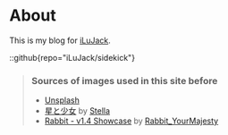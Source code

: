 # About
This is my blog for [iLuJack](https://github.com/iLuJack).

::github{repo="iLuJack/sidekick"}

> ### Sources of images used in this site before
> - [Unsplash](https://unsplash.com/)
> - [星と少女](https://www.pixiv.net/artworks/108916539) by [Stella](https://www.pixiv.net/users/93273965)
> - [Rabbit - v1.4 Showcase](https://civitai.com/posts/586908) by [Rabbit_YourMajesty](https://civitai.com/user/Rabbit_YourMajesty)